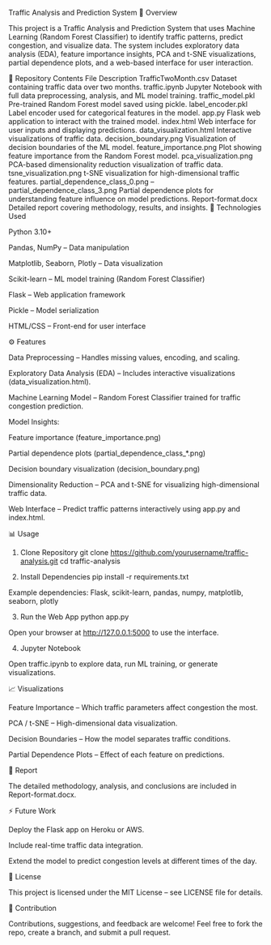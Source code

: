 Traffic Analysis and Prediction System 🚦
Overview

This project is a Traffic Analysis and Prediction System that uses Machine Learning (Random Forest Classifier) to identify traffic patterns, predict congestion, and visualize data. The system includes exploratory data analysis (EDA), feature importance insights, PCA and t-SNE visualizations, partial dependence plots, and a web-based interface for user interaction.

📁 Repository Contents
File	Description
TrafficTwoMonth.csv	Dataset containing traffic data over two months.
traffic.ipynb	Jupyter Notebook with full data preprocessing, analysis, and ML model training.
traffic_model.pkl	Pre-trained Random Forest model saved using pickle.
label_encoder.pkl	Label encoder used for categorical features in the model.
app.py	Flask web application to interact with the trained model.
index.html	Web interface for user inputs and displaying predictions.
data_visualization.html	Interactive visualizations of traffic data.
decision_boundary.png	Visualization of decision boundaries of the ML model.
feature_importance.png	Plot showing feature importance from the Random Forest model.
pca_visualization.png	PCA-based dimensionality reduction visualization of traffic data.
tsne_visualization.png	t-SNE visualization for high-dimensional traffic features.
partial_dependence_class_0.png – partial_dependence_class_3.png	Partial dependence plots for understanding feature influence on model predictions.
Report-format.docx	Detailed report covering methodology, results, and insights.
🧰 Technologies Used

Python 3.10+

Pandas, NumPy – Data manipulation

Matplotlib, Seaborn, Plotly – Data visualization

Scikit-learn – ML model training (Random Forest Classifier)

Flask – Web application framework

Pickle – Model serialization

HTML/CSS – Front-end for user interface

⚙️ Features

Data Preprocessing – Handles missing values, encoding, and scaling.

Exploratory Data Analysis (EDA) – Includes interactive visualizations (data_visualization.html).

Machine Learning Model – Random Forest Classifier trained for traffic congestion prediction.

Model Insights:

Feature importance (feature_importance.png)

Partial dependence plots (partial_dependence_class_*.png)

Decision boundary visualization (decision_boundary.png)

Dimensionality Reduction – PCA and t-SNE for visualizing high-dimensional traffic data.

Web Interface – Predict traffic patterns interactively using app.py and index.html.

📊 Usage
1. Clone Repository
git clone https://github.com/yourusername/traffic-analysis.git
cd traffic-analysis

2. Install Dependencies
pip install -r requirements.txt


Example dependencies: Flask, scikit-learn, pandas, numpy, matplotlib, seaborn, plotly

3. Run the Web App
python app.py


Open your browser at http://127.0.0.1:5000 to use the interface.

4. Jupyter Notebook

Open traffic.ipynb to explore data, run ML training, or generate visualizations.

📈 Visualizations

Feature Importance – Which traffic parameters affect congestion the most.

PCA / t-SNE – High-dimensional data visualization.

Decision Boundaries – How the model separates traffic conditions.

Partial Dependence Plots – Effect of each feature on predictions.

📑 Report

The detailed methodology, analysis, and conclusions are included in Report-format.docx.

⚡ Future Work

Deploy the Flask app on Heroku or AWS.

Include real-time traffic data integration.

Extend the model to predict congestion levels at different times of the day.

📝 License

This project is licensed under the MIT License – see LICENSE file for details.

🙌 Contribution

Contributions, suggestions, and feedback are welcome! Feel free to fork the repo, create a branch, and submit a pull request.
